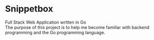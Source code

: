 # Snippetbox

Full Stack Web Application written in Go  
The purpose of this project is to help me become familiar with backend programming and the Go programming language.
